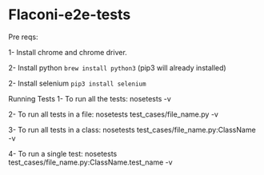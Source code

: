

# Flaconi-e2e-tests

Pre reqs:

1- Install chrome and chrome driver.

2- Install python `brew install python3` (pip3 will already installed)

2- Install selenium `pip3 install selenium`

Running Tests
1- To run all the tests: nosetests -v

2- To run all tests in a file: nosetests test_cases/file_name.py -v

3- To run all tests in a class: nosetests test_cases/file_name.py:ClassName -v

4- To run a single test: nosetests test_cases/file_name.py:ClassName.test_name -v